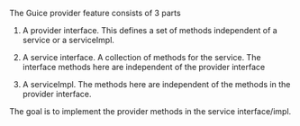 The Guice provider feature consists of 3 parts
1) A provider interface. This defines a set of methods
independent of a service or a serviceImpl. 

2) A service interface. A collection of methods for the service.
The interface methods here are independent of the provider interface

3) A serviceImpl. The methods here are independent of the methods
in the provider interface. 

The goal is to implement the provider methods in the service
interface/impl. 

